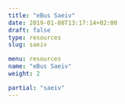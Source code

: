 ```yaml
---
title: "eBus Saeiv"
date: 2019-01-08T13:17:14+02:00
draft: false
type: resources
slug: saeiv

menu: resources
name: "eBus Saeiv"
weight: 2

partial: "saeiv"
---
```

